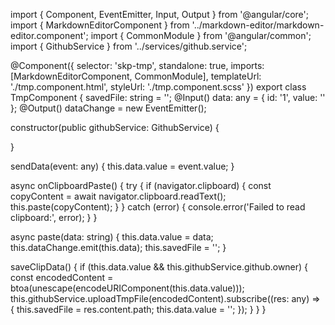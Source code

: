 import { Component, EventEmitter, Input, Output } from '@angular/core';
import { MarkdownEditorComponent } from '../markdown-editor/markdown-editor.component';
import { CommonModule } from '@angular/common';
import { GithubService } from '../services/github.service';

@Component({
  selector: 'skp-tmp',
  standalone: true,
  imports: [MarkdownEditorComponent, CommonModule],
  templateUrl: './tmp.component.html',
  styleUrl: './tmp.component.scss'
})
export class TmpComponent {
  savedFile: string = '';
  @Input() data: any = { id: '1', value: '' };
  @Output() dataChange = new EventEmitter<any>();

  constructor(public githubService: GithubService) {

  }

  sendData(event: any) {
    this.data.value = event.value;
  }

  async onClipboardPaste() {
    try {
      if (navigator.clipboard) {
        const copyContent = await navigator.clipboard.readText();
        this.paste(copyContent);
      }
    } catch (error) {
      console.error('Failed to read clipboard:', error);
    }
  }

  async paste(data: string) {
    this.data.value = data;
    this.dataChange.emit(this.data);
    this.savedFile = '';
  }

  saveClipData() {
    if (this.data.value && this.githubService.github.owner) {
      const encodedContent = btoa(unescape(encodeURIComponent(this.data.value)));
      this.githubService.uploadTmpFile(encodedContent).subscribe((res: any) => {
        this.savedFile = res.content.path;
        this.data.value = '';
      });
    }
  }
}
